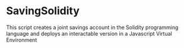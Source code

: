 # SavingSolidity
This script creates a joint savings account in the Solidity programming language and deploys an interactable version in a Javascript Virtual Environment

